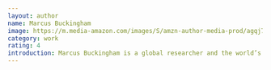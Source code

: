 ```yaml
---
layout: author
name: Marcus Buckingham
image: https://m.media-amazon.com/images/S/amzn-author-media-prod/agqj7eusu8b8kmvuj7k4gnnb8u.jpg
category: work
rating: 4
introduction: Marcus Buckingham is a global researcher and the world’s authority on what the most effective leaders and highest-performing people do differently. He is the New York Times best-selling author of two of the most popular business books of all time, First, Break All the Rules, and Now, Discover Your Strengths. Marcus’ 2019 Harvard Business Review cover article, "The Feedback Fallacy," was recently selected by HBR as one of the most influential articles of the last 100 years. Marcus is the creator of the StandOut strengths assessment and the co-creator of StrengthsFinder - his strengths assessments have been completed by over 25 million people worldwide.
---
```

